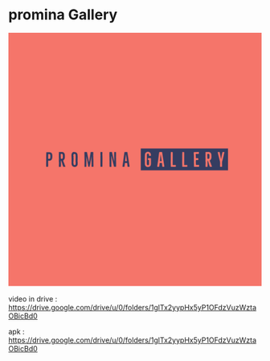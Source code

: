 # promina Gallery


[![Watch the video](https://github.com/amrNaser99/ProMina-Gallery/blob/main/assets/images/logo.jpeg)](https://drive.google.com/drive/u/0/folders/1glTx2yypHx5yP1OFdzVuzWztaOBicBd0)


video in drive : https://drive.google.com/drive/u/0/folders/1glTx2yypHx5yP1OFdzVuzWztaOBicBd0

apk : https://drive.google.com/drive/u/0/folders/1glTx2yypHx5yP1OFdzVuzWztaOBicBd0



